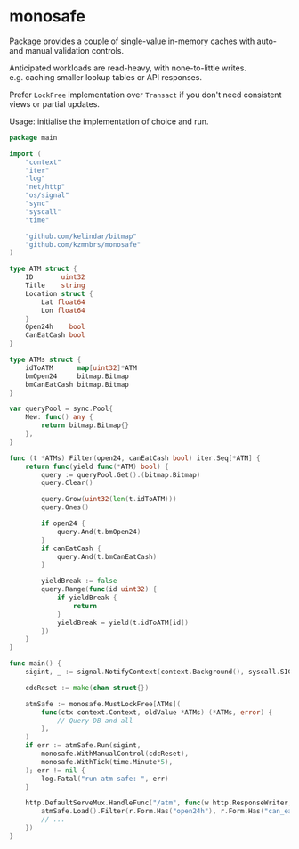 # monosafe
Package provides a couple of single-value in-memory caches with auto- and manual validation controls.

Anticipated workloads are read-heavy, with none-to-little writes.  
e.g. caching smaller lookup tables or API responses.

Prefer `LockFree` implementation over `Transact` if you don't
need consistent views or partial updates.

Usage: initialise the implementation of choice and run.

```go
package main

import (
	"context"
	"iter"
	"log"
	"net/http"
	"os/signal"
	"sync"
	"syscall"
	"time"

	"github.com/kelindar/bitmap"
	"github.com/kzmnbrs/monosafe"
)

type ATM struct {
	ID       uint32
	Title    string
	Location struct {
		Lat float64
		Lon float64
	}
	Open24h    bool
	CanEatCash bool
}

type ATMs struct {
	idToATM      map[uint32]*ATM
	bmOpen24     bitmap.Bitmap
	bmCanEatCash bitmap.Bitmap
}

var queryPool = sync.Pool{
	New: func() any {
		return bitmap.Bitmap{}
	},
}

func (t *ATMs) Filter(open24, canEatCash bool) iter.Seq[*ATM] {
	return func(yield func(*ATM) bool) {
		query := queryPool.Get().(bitmap.Bitmap)
		query.Clear()

		query.Grow(uint32(len(t.idToATM)))
		query.Ones()

		if open24 {
			query.And(t.bmOpen24)
		}
		if canEatCash {
			query.And(t.bmCanEatCash)
		}

		yieldBreak := false
		query.Range(func(id uint32) {
			if yieldBreak {
				return
			}
			yieldBreak = yield(t.idToATM[id])
		})
	}
}

func main() {
	sigint, _ := signal.NotifyContext(context.Background(), syscall.SIGINT, syscall.SIGTERM)

	cdcReset := make(chan struct{})

	atmSafe := monosafe.MustLockFree[ATMs](
		func(ctx context.Context, oldValue *ATMs) (*ATMs, error) {
			// Query DB and all
		},
	)
	if err := atmSafe.Run(sigint,
		monosafe.WithManualControl(cdcReset),
		monosafe.WithTick(time.Minute*5),
	); err != nil {
		log.Fatal("run atm safe: ", err)
	}

	http.DefaultServeMux.HandleFunc("/atm", func(w http.ResponseWriter, r *http.Request) {
		atmSafe.Load().Filter(r.Form.Has("open24h"), r.Form.Has("can_eat_cash"))
		// ...
	})
}
```
